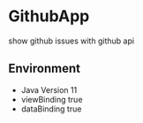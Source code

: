 # GithubApp
 show github issues with github api

## Environment
 - Java Version 11
 - viewBinding true
 - dataBinding true

